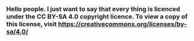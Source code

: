 ### Hello people. I just want to say that every thing is licenced under the CC BY-SA 4.0 copyright licence. To view a copy of this license, visit https://creativecommons.org/licenses/by-sa/4.0/
